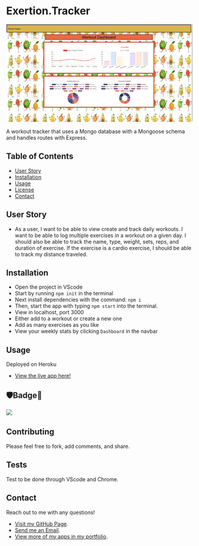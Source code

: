 # Exertion.Tracker

![](https://github.com/Q118/exertion.tracker/blob/master/screenshot.png)


A workout tracker that uses a Mongo database with a Mongoose schema and handles routes with Express.


## Table of Contents

* [User Story](#User_Story)    
* [Installation](#Installation)
* [Usage](#Usage)
* [License](#🛡Badge📛)
* [Contact](#Contact)


## User Story

* As a user, I want to be able to view create and track daily workouts. I want to be able to log multiple exercises in a workout on a given day. I should also be able to track the name, type, weight, sets, reps, and duration of exercise. If the exercise is a cardio exercise, I should be able to track my distance traveled.

## Installation

* Open the project in VScode
* Start by running `npm init` in the terminal
* Next install dependencies with the command: `npm i`
* Then, start the app with typing `npm start` into the terminal.
* View in localhost, port 3000
* Either add to a workout or create a new one
* Add as many exercises as you like
* View your weekly stats by clicking `Dashboard` in the navbar

## Usage

Deployed on Heroku

* [View the live app here!](https://exertion.herokuapp.com/)


## 🛡Badge📛

![](https://img.shields.io/badge/Shelby-Anne-purple)


## Contributing
        
Please feel free to fork, add comments, and share.
    
        
## Tests
    
Test to be done through VScode and Chrome.
    
    
## Contact
    
Reach out to me with any questions!
    
* [Visit my GitHub Page](https://github.com/q118).
* [Send me an Email](mailto:shelbyfish91@gmail.com).
* [View more of my apps in my portfolio](https://q118.github.io/shelby_rothman/portfolio.html).
